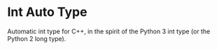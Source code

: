 Int Auto Type
=============

Automatic int type for C++, in the spirit of the Python 3 int type (or the Python 2 long type).
